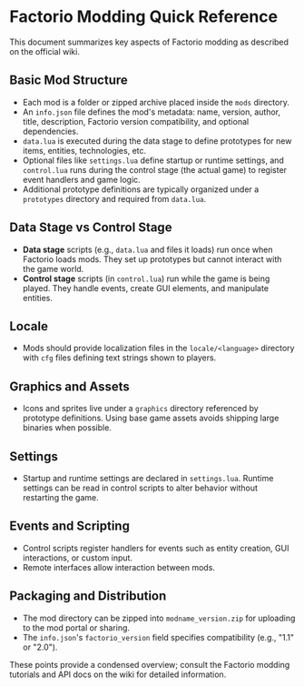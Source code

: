 # Factorio Modding Quick Reference

This document summarizes key aspects of Factorio modding as described on the official wiki.

## Basic Mod Structure
- Each mod is a folder or zipped archive placed inside the `mods` directory.
- An `info.json` file defines the mod's metadata: name, version, author, title, description, Factorio version compatibility, and optional dependencies.
- `data.lua` is executed during the data stage to define prototypes for new items, entities, technologies, etc.
- Optional files like `settings.lua` define startup or runtime settings, and `control.lua` runs during the control stage (the actual game) to register event handlers and game logic.
- Additional prototype definitions are typically organized under a `prototypes` directory and required from `data.lua`.

## Data Stage vs Control Stage
- **Data stage** scripts (e.g., `data.lua` and files it loads) run once when Factorio loads mods. They set up prototypes but cannot interact with the game world.
- **Control stage** scripts (in `control.lua`) run while the game is being played. They handle events, create GUI elements, and manipulate entities.

## Locale
- Mods should provide localization files in the `locale/<language>` directory with `cfg` files defining text strings shown to players.

## Graphics and Assets
- Icons and sprites live under a `graphics` directory referenced by prototype definitions. Using base game assets avoids shipping large binaries when possible.

## Settings
- Startup and runtime settings are declared in `settings.lua`. Runtime settings can be read in control scripts to alter behavior without restarting the game.

## Events and Scripting
- Control scripts register handlers for events such as entity creation, GUI interactions, or custom input.
- Remote interfaces allow interaction between mods.

## Packaging and Distribution
- The mod directory can be zipped into `modname_version.zip` for uploading to the mod portal or sharing.
- The `info.json`'s `factorio_version` field specifies compatibility (e.g., "1.1" or "2.0").

These points provide a condensed overview; consult the Factorio modding tutorials and API docs on the wiki for detailed information.
